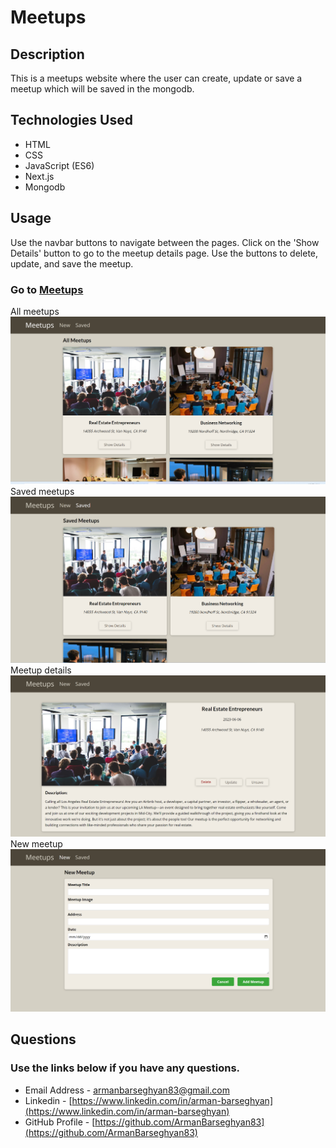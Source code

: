 # Meetups

## Description
This is a meetups website where the user can create, update or save a meetup which will be saved in the mongodb. 

## Technologies Used
- HTML
- CSS
- JavaScript (ES6)
- Next.js
- Mongodb

## Usage
Use the navbar buttons to navigate between the pages. Click on the 'Show Details' button to go to the meetup details page. Use the buttons to delete, update, and save the meetup.

### Go to [Meetups](https://meetups-phi-one.vercel.app/)

All meetups
![All meetups](./assets/all-meetups.png)
Saved meetups
![Saved meetups](./assets/saved-meetups.png)
Meetup details
![Meetup details](./assets/meetup-details.png)
New meetup
![New meetup](./assets/new-meetup.png)

## Questions
### Use the links below if you have any questions.
- Email Address - [armanbarseghyan83@gmail.com](mailto:armanbarseghyan83@gmail.com)
- Linkedin - [https://www.linkedin.com/in/arman-barseghyan](https://www.linkedin.com/in/arman-barseghyan)
- GitHub Profile - [https://github.com/ArmanBarseghyan83](https://github.com/ArmanBarseghyan83)
